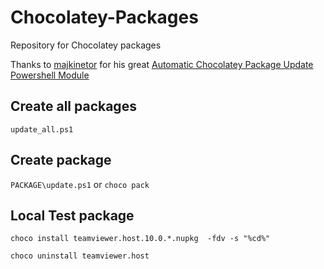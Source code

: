 # Chocolatey-Packages
Repository for Chocolatey packages

Thanks to [majkinetor](https://github.com/majkinetor) for his great [Automatic Chocolatey Package Update Powershell Module](https://github.com/majkinetor/au)

## Create all packages
`update_all.ps1`

## Create package
`PACKAGE\update.ps1` or `choco pack`

## Local Test package
`choco install teamviewer.host.10.0.*.nupkg  -fdv -s "%cd%"`

`choco uninstall teamviewer.host`
